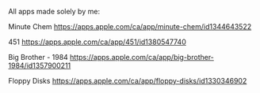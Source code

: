 All apps made solely by me:

Minute Chem
https://apps.apple.com/ca/app/minute-chem/id1344643522

451
https://apps.apple.com/ca/app/451/id1380547740

Big Brother - 1984
https://apps.apple.com/ca/app/big-brother-1984/id1357900211

Floppy Disks
https://apps.apple.com/ca/app/floppy-disks/id1330346902
